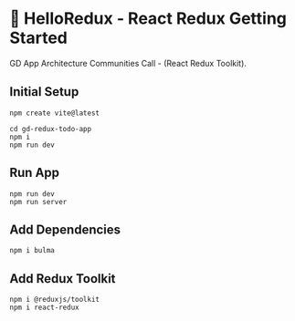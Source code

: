 # 👋 HelloRedux - React Redux Getting Started

GD App Architecture Communities Call - (React Redux Toolkit).

## Initial Setup

```
npm create vite@latest

cd gd-redux-todo-app
npm i
npm run dev
```

## Run App

```
npm run dev
npm run server
```

## Add Dependencies

```
npm i bulma
```

## Add Redux Toolkit

```
npm i @reduxjs/toolkit
npm i react-redux
```
